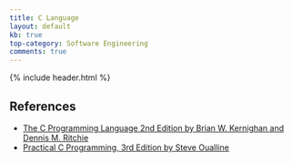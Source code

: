 ```yaml
---
title: C Language
layout: default
kb: true
top-category: Software Engineering
comments: true
---
```


{% include header.html %}

## References

* [The C Programming Language 2nd Edition by Brian W. Kernighan and Dennis M. Ritchie](https://www.amazon.com/Programming-Language-Brian-W-Kernighan/dp/0131103628)
* [Practical C Programming, 3rd Edition by Steve Oualline](http://shop.oreilly.com/product/9781565923065.do)
